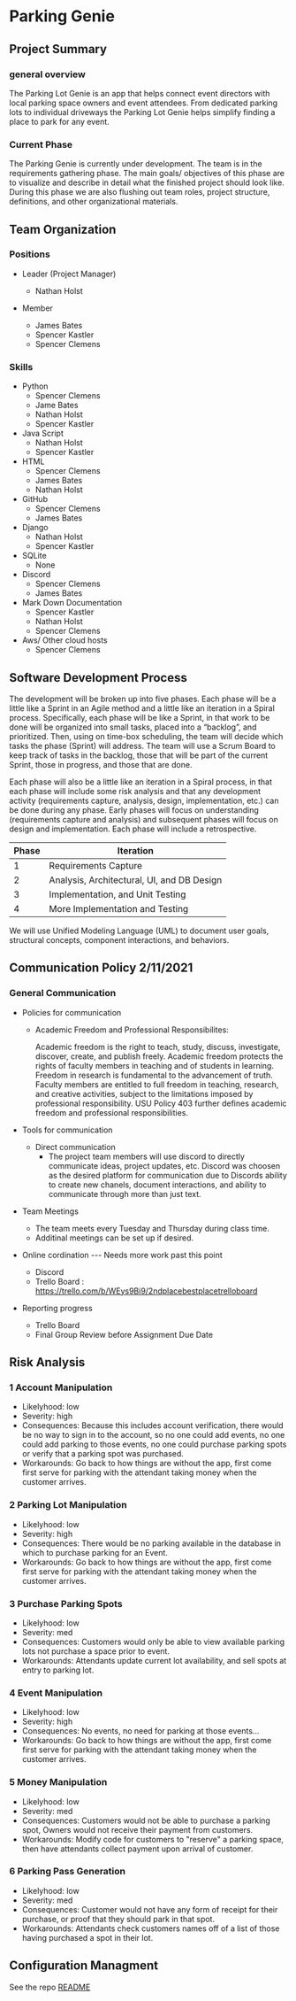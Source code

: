 # Parking Genie
## Project Summary
### general overview
The Parking Lot Genie is an app that helps connect event directors with local parking space owners and event attendees. From dedicated parking lots to individual driveways the Parking Lot Genie helps simplify finding a place to park for any event.
### Current Phase
The Parking Genie is currently under development. The team is in the requirements gathering phase. The main goals/ objectives of this phase are to visualize and describe in detail what the finished project should look like. During this phase we are also flushing out team roles, project structure, definitions, and other organizational materials. 

## Team Organization

### Positions 

* Leader (Project Manager)
  * Nathan Holst
 
* Member
  * James Bates
  * Spencer Kastler
  * Spencer Clemens
 
### Skills

* Python
  * Spencer Clemens
  * Jame Bates
  * Nathan Holst
  * Spencer Kastler
* Java Script
  * Nathan Holst
  * Spencer Kastler
* HTML
  * Spencer Clemens
  * James Bates
  * Nathan Holst
* GitHub
  * Spencer Clemens
  * James Bates
* Django
  * Nathan Holst
  * Spencer Kastler
* SQLite
  * None
* Discord
  * Spencer Clemens
  * James Bates
* Mark Down Documentation
  * Spencer Kastler
  * Nathan Holst
  * Spencer Clemens
* Aws/ Other cloud hosts
  * Spencer Clemens

## Software Development Process
The development will be broken up into five phases.  Each phase will be a little like a Sprint in an Agile method and a little like an iteration in a Spiral process.  Specifically, each phase will be like a Sprint, in that work to be done will be organized into small tasks, placed into a “backlog”, and prioritized.   Then, using on time-box scheduling, the team will decide which tasks the phase (Sprint) will address.  The team will use a Scrum Board to keep track of tasks in the backlog, those that will be part of the current Sprint, those in progress, and those that are done.

Each phase will also be a little like an iteration in a Spiral process, in that each phase will include some risk analysis and that any development activity (requirements capture, analysis, design, implementation, etc.) can be done during any phase.  Early phases will focus on understanding (requirements capture and analysis) and subsequent phases will focus on design and implementation.  Each phase will include a retrospective.

| Phase | Iteration |
|-------|-----------|
|   1   | Requirements Capture |
|   2   | Analysis, Architectural, UI, and DB Design |
|   3   |  Implementation, and Unit Testing |
|   4   |  More Implementation and Testing  |

We will use Unified Modeling Language (UML) to document user goals, structural concepts, component interactions, and behaviors.

## Communication Policy 2/11/2021

### General Communication
* Policies for communication
  * Academic Freedom and Professional Responsibilites:

    Academic freedom is the right to teach, study, discuss, investigate, discover, create, and publish freely. Academic freedom protects the rights of faculty members in teaching and of students in learning. Freedom in research is fundamental to the advancement of truth. Faculty members are entitled to full freedom in teaching, research, and creative activities, subject to the limitations imposed by professional responsibility. USU Policy 403 further defines academic freedom and professional responsibilities.

* Tools for communication
  * Direct communication
    * The project team members will use discord to directly communicate ideas, project updates, etc. Discord was choosen as the desired platform for communication due to Discords ability to create new chanels, document interactions, and ability to communicate through more than just text. 

* Team Meetings
  * The team meets every Tuesday and Thursday during class time.
  * Additinal meetings can be set up if desired.

* Online cordination --- Needs more work past this point
  * Discord
  * Trello Board : https://trello.com/b/WEys9Bi9/2ndplacebestplacetrelloboard
* Reporting progress
  * Trello Board
  * Final Group Review before Assignment Due Date

## Risk Analysis
### 1 Account Manipulation
* Likelyhood: low
* Severity: high
* Consequences: Because this includes account verification, there would be no way to sign in to the account, so no one could add events, no one could add parking to those events, no one could purchase parking spots or verify that a parking spot was purchased.
* Workarounds: Go back to how things are without the app, first come first serve for parking with the attendant taking money when the customer arrives.

### 2 Parking Lot Manipulation
* Likelyhood: low
* Severity: high
* Consequences: There would be no parking available in the database in which to purchase parking for an Event.
* Workarounds: Go back to how things are without the app, first come first serve for parking with the attendant taking money when the customer arrives.

### 3 Purchase Parking Spots
* Likelyhood: low
* Severity: med
* Consequences: Customers would only be able to view available parking lots not purchase a space prior to event.
* Workarounds: Attendants update current lot availability, and sell spots at entry to parking lot.

### 4 Event Manipulation
* Likelyhood: low
* Severity: high
* Consequences: No events, no need for parking at those events...
* Workarounds: Go back to how things are without the app, first come first serve for parking with the attendant taking money when the customer arrives.

### 5 Money Manipulation
* Likelyhood: low
* Severity: med
* Consequences:  Customers would not be able to purchase a parking spot, Owners would not receive their payment from customers.
* Workarounds: Modify code for customers to "reserve" a parking space, then have attendants collect payment upon arrival of customer.

### 6 Parking Pass Generation
* Likelyhood: low
* Severity: med
* Consequences: Customer would not have any form of receipt for their purchase, or proof that they should park in that spot.
* Workarounds: Attendants check customers names off of a list of those having purchased a spot in their lot.


## Configuration Managment
See the repo [README](../README.md)
